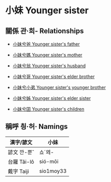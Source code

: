# 小妹 Younger sister

## 關係 관·희- Relationships

- [小妹兮爸 Younger sister's father](member2.md)

- [小妹兮媽 Younger sister's mother](member3.md)

- [小妹兮翁 Younger sister's husband](member23.md)

- [小妹兮哥 Younger sister's elder brother](member4.md)

- [小妹兮小弟 Younger sister's younger brother](member6.md)

- [小妹兮姊 Younger sister's elder sister](member5.md)

- [小妹兮囝 Younger sister's children](member25.md)



## 稱呼 칑·허· Namings

漢字/諺文 | 小妹
--- | ---
諺文 깐-뿐ˆ | 쇼ˊᄆᆀ-
台羅 Tâi-lô | sió-mōi
戴字 Taiji | sio1moy33



